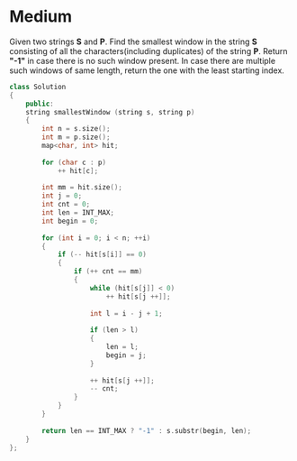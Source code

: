 # Medium

Given two strings **S** and **P**. Find the smallest window in the string **S** consisting of all the characters(including duplicates) of the string **P**.  Return **"-1"** in case there is no such window present. In case there are multiple such windows of same length, return the one with the least starting index.

```cpp
class Solution
{
    public:
    string smallestWindow (string s, string p)
    {
        int n = s.size();
        int m = p.size();
        map<char, int> hit;
        
        for (char c : p)
            ++ hit[c];
            
        int mm = hit.size();
        int j = 0;
        int cnt = 0;
        int len = INT_MAX;
        int begin = 0;
        
        for (int i = 0; i < n; ++i)
        {
            if (-- hit[s[i]] == 0)
            {
                if (++ cnt == mm)
                {
                    while (hit[s[j]] < 0)
                        ++ hit[s[j ++]];
                    
                    int l = i - j + 1;
                    
                    if (len > l)
                    {
                        len = l;
                        begin = j;
                    }
                    
                    ++ hit[s[j ++]];
                    -- cnt;
                }
            }
        }
        
        return len == INT_MAX ? "-1" : s.substr(begin, len);
    }
};
```
